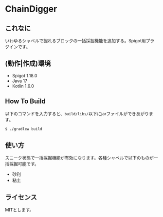# ChainDigger
## これなに
いわゆるシャベルで掘れるブロックの一括採掘機能を追加する。Spigot用プラグインです。

## (動作|作成)環境
- Spigot 1.18.0
- Java 17
- Kotlin 1.6.0

## How To Build
以下のコマンドを入力すると、`build/libs/`以下にjarファイルができあがります。

```bash
$ ./gradlew build
```

## 使い方
スニーク状態で一括採掘機能が有効になります。各種シャベルで以下のものが一括採掘可能です。

- 砂利
- 粘土
  
## ライセンス
MITとします。
